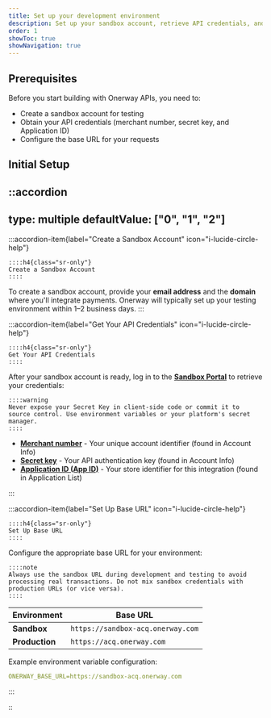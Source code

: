 ```yaml
---
title: Set up your development environment
description: Set up your sandbox account, retrieve API credentials, and configure base URLs to prepare your app for integrating Onerway.
order: 1
showToc: true
showNavigation: true
---
```


## Prerequisites

Before you start building with Onerway APIs, you need to:

- Create a sandbox account for testing
- Obtain your API credentials (merchant number, secret key, and Application ID)
- Configure the base URL for your requests

## Initial Setup

::accordion
---
type: multiple
defaultValue: ["0", "1", "2"]
---

  :::accordion-item{label="Create a Sandbox Account" icon="i-lucide-circle-help"}

    ::::h4{class="sr-only"}
    Create a Sandbox Account
    ::::

  To create a sandbox account, provide your **email address** and the **domain** where you'll integrate payments. Onerway will typically set up your testing environment within 1–2 business days.
  :::

  :::accordion-item{label="Get Your API Credentials" icon="i-lucide-circle-help"}

    ::::h4{class="sr-only"}
    Get Your API Credentials
    ::::

  After your sandbox account is ready, log in to the **[Sandbox Portal](https://sandbox-portal.onerway.com/user/login)** to retrieve your credentials:

    ::::warning
    Never expose your Secret Key in client-side code or commit it to source control. Use environment variables or your platform's secret manager.
    ::::

  - **[Merchant number](https://sandbox-portal.onerway.com/account/info)** - Your unique account identifier (found in Account Info)
  - **[Secret key](https://sandbox-portal.onerway.com/account/info)** - Your API authentication key (found in Account Info)
  - **[Application ID (App ID)](https://sandbox-portal.onerway.com/application/list)** - Your store identifier for this integration (found in Application List)

  :::

  :::accordion-item{label="Set Up Base URL" icon="i-lucide-circle-help"}

    ::::h4{class="sr-only"}
    Set Up Base URL
    ::::

  Configure the appropriate base URL for your environment:

    ::::note
    Always use the sandbox URL during development and testing to avoid processing real transactions. Do not mix sandbox credentials with production URLs (or vice versa).
    ::::

  | Environment | Base URL |
  | ----------- | -------- |
  | **Sandbox**     | `https://sandbox-acq.onerway.com`  |
  | **Production**  | `https://acq.onerway.com`          |

  Example environment variable configuration:

  ```yaml
  ONERWAY_BASE_URL=https://sandbox-acq.onerway.com
  ```
  :::

::
